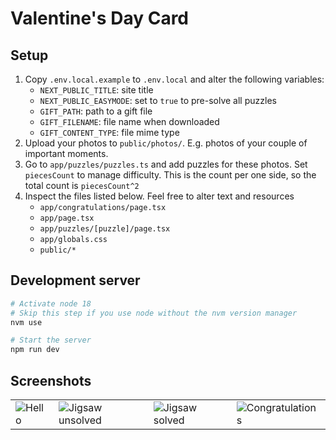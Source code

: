 # Valentine's Day Card

## Setup

1. Copy `.env.local.example` to `.env.local` and alter the following variables:
    - `NEXT_PUBLIC_TITLE`: site title
    - `NEXT_PUBLIC_EASYMODE`: set to `true` to pre-solve all puzzles
    - `GIFT_PATH`: path to a gift file
    - `GIFT_FILENAME`: file name when downloaded
    - `GIFT_CONTENT_TYPE`: file mime type
2. Upload your photos to `public/photos/`. E.g. photos of your couple of important moments.
3. Go to `app/puzzles/puzzles.ts` and add puzzles for these photos. Set `piecesCount` to manage difficulty. This is the count per one side, so the total count is `piecesCount^2`
4. Inspect the files listed below. Feel free to alter text and resources
    - `app/congratulations/page.tsx`
    - `app/page.tsx`
    - `app/puzzles/[puzzle]/page.tsx`
    - `app/globals.css`
    - `public/*`

## Development server

```bash
# Activate node 18
# Skip this step if you use node without the nvm version manager
nvm use

# Start the server
npm run dev
```

## Screenshots

| | | | |
|-|-|-|-|
|![Hello](https://github.com/ByPort/valentines-day-card/assets/7266338/cf3cdc6b-61c0-4146-b900-3c22604571c5)|![Jigsaw unsolved](https://github.com/ByPort/valentines-day-card/assets/7266338/7cdf399d-8ecd-4b35-9c6b-16483aa483b9)|![Jigsaw solved](https://github.com/ByPort/valentines-day-card/assets/7266338/99900feb-075c-4f10-84cb-9ae35ee1854b)|![Congratulations](https://github.com/ByPort/valentines-day-card/assets/7266338/3c81c1d6-2efa-4bbd-b86c-835700847d4f)|
